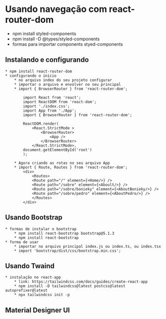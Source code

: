 # Usando navegação com react-router-dom
* npm install styled-components
* npm install -D @types/styled-components
* formas para importar components styed-components

## Instalando e configurando
    * npm install react-router-dom
    * configurando o inicio
        * no arquivo index do seu projeto configurar
        * importar o arquivo e envolver no seu principal
        * import { BrowserRouter } from 'react-router-dom';

            import React from 'react';
            import ReactDOM from 'react-dom';
            import './index.css';
            import App from './App';
            import { BrowserRouter } from 'react-router-dom';

            ReactDOM.render(
                <React.StrictMode >
                    <BrowserRouter>
                        <App />
                    </BrowserRouter>
                </React.StrictMode>,
            document.getElementById('root')
            );
        
        * Agora criando as rotas no seu arquivo App
        * import { Route, Routes } from 'react-router-dom';
            <div>
                <Routes>
                <Route path="/" element={<Home/>} />
                <Route path="/sobre" element={<Aboult/>} />
                <Route path="/sobre/bonieky" element={<AboutBonieky/>} />
                <Route path="/sobre/pedro" element={<AboutPedro/>} />
                </Routes>
            </div>


## Usando Bootstrap
    * formas de instalar o bootstrap
        * npm install react-bootstrap bootstrap@5.1.3
        * npm install react-bootstrap
    * forma de usar
        * importar no arquivo principal index.js ou index.ts, ou index.tsx
        * import 'bootstrap/dist/css/bootstrap.min.css';

## Usando Twaind
    * instalação no react-app
        * link: https://tailwindcss.com/docs/guides/create-react-app
        * npm install -D tailwindcss@latest postcss@latest autoprefixer@latest
        * npx tailwindcss init -p

## Material Designer UI